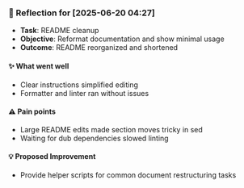 ### :book: Reflection for [2025-06-20 04:27]
  - **Task**: README cleanup
  - **Objective**: Reformat documentation and show minimal usage
  - **Outcome**: README reorganized and shortened

#### :sparkles: What went well
  - Clear instructions simplified editing
  - Formatter and linter ran without issues

#### :warning: Pain points
  - Large README edits made section moves tricky in sed
  - Waiting for dub dependencies slowed linting

#### :bulb: Proposed Improvement
  - Provide helper scripts for common document restructuring tasks
